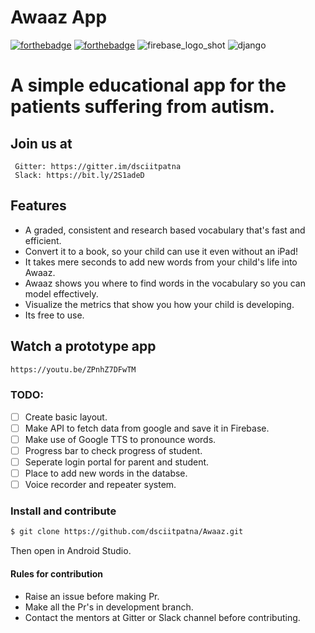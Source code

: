 # Awaaz App

[![forthebadge](https://forthebadge.com/images/badges/built-for-android.svg)](http://forthebadge.com)
[![forthebadge](https://forthebadge.com/images/badges/made-with-java.svg)](http://forthebadge.com)
![firebase_logo_shot](https://user-images.githubusercontent.com/43731599/53020861-dc1daf00-347d-11e9-9de2-d7b209bf91c5.png)
![django](https://user-images.githubusercontent.com/43731599/53021010-39196500-347e-11e9-86dc-e32b7a0f7eda.png)

# A simple educational app for the patients suffering from autism.

## Join us at
```
 Gitter: https://gitter.im/dsciitpatna
 Slack: https://bit.ly/2S1adeD
```
## Features
* A graded, consistent and research based vocabulary that's fast and efficient.
* Convert it to a book, so your child can use it even without an iPad!
* It takes mere seconds to add new words from your child's life into Awaaz.
* Awaaz shows you where to find words in the vocabulary so you can model effectively.
* Visualize the metrics that show you how your child is developing.
* Its free to use.

## Watch a prototype app

```sh
https://youtu.be/ZPnhZ7DFwTM
```
### TODO:
- [ ] Create basic layout.
- [ ] Make API to fetch data from google and save it in Firebase.
- [ ] Make use of Google TTS to pronounce words.
- [ ] Progress bar to check progress of student.
- [ ] Seperate login portal for parent and student.
- [ ] Place to add new words in the databse.
- [ ] Voice recorder and repeater system.

### Install and contribute

```sh
$ git clone https://github.com/dsciitpatna/Awaaz.git
```
Then open in Android Studio.
#### Rules for contribution
* Raise an issue before making Pr.
* Make all the Pr's in development branch.
* Contact the mentors at Gitter or Slack channel before contributing.

